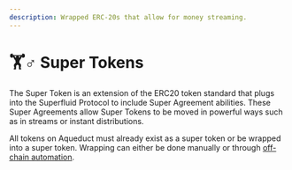 ```yaml
---
description: Wrapped ERC-20s that allow for money streaming.
---
```


# 🏋♂ Super Tokens

The Super Token is an extension of the ERC20 token standard that plugs into the Superfluid Protocol to include Super Agreement abilities. These Super Agreements allow Super Tokens to be moved in powerful ways such as in streams or instant distributions.

All tokens on Aqueduct must already exist as a super token or be wrapped into a super token. Wrapping can either be done manually or through [off-chain automation](https://docs.superfluid.finance/superfluid/developers/automations/auto-wrap).
